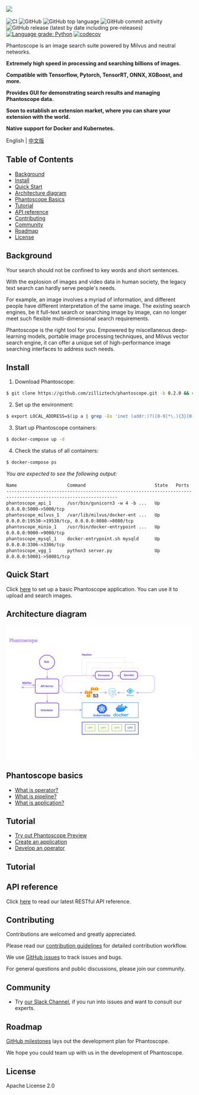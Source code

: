 ![](https://github.com/zilliztech/phantoscope/blob/master/.github/logo.png)

![CI](https://github.com/zilliztech/phantoscope/workflows/CI/badge.svg?branch=master)
![GitHub](https://img.shields.io/github/license/zilliztech/phantoscope)
![GitHub top language](https://img.shields.io/github/languages/top/zilliztech/phantoscope)
![GitHub commit activity](https://img.shields.io/github/commit-activity/m/zilliztech/phantoscope)
![GitHub release (latest by date including pre-releases)](https://img.shields.io/github/v/release/zilliztech/phantoscope?include_prereleases)
[![Language grade: Python](https://img.shields.io/lgtm/grade/python/g/zilliztech/phantoscope.svg?logo=lgtm&logoWidth=18)](https://lgtm.com/projects/g/zilliztech/phantoscope/context:python)
[![codecov](https://codecov.io/gh/zilliztech/phantoscope/branch/master/graph/badge.svg)](https://codecov.io/gh/zilliztech/phantoscope)

Phantoscope is an image search suite powered by Milvus and neutral networks. 

**Extremely high speed in processing and searching billions of images.**

**Compatible with Tensorflow, Pytorch, TensorRT, ONNX, XGBoost, and more.**

**Provides GUI for demonstrating search results and managing Phantoscope data.**

**Soon to establish an extension market, where you can share your extension with the world.**

**Native support for Docker and Kubernetes.**

English | [中文版](README_CN.md) 

## Table of Contents


- [Background](#background)
- [Install](#install)
- [Quick Start](#quick-start)
- [Architecture diagram](#architecture-diagram)
- [Phantoscope Basics](#phantoscope-basics)
- [Tutorial](#tutorial)
- [API reference](#api-reference)
- [Contributing](#contributing)
- [Community](#community)
- [Roadmap](#roadmap)
- [License](#license)

<a href="#background"></a>
## Background

Your search should not be confined to key words and short sentences.

With the explosion of images and video data in human society, the legacy text search can hardly serve people's needs. 


For example, an image involves a myriad of information, and different people have different interpretation of the same image. The existing search engines, be it full-text search or searching image by image, can no longer meet such flexible multi-dimensional search requirements. 

Phantoscope is the right tool for you. Empowered by miscellaneous deep-learning models, portable image processing techniques, and Milvus vector search engine, it can offer a unique set of high-performance image searching interfaces to address such needs.


<a href="#install"></a>
## Install

1. Download Phantoscope:

```bash
$ git clone https://github.com/zilliztech/phantoscope.git -b 0.2.0 && cd phantoscope
```

2. Set up the environment:

```bash
$ export LOCAL_ADDRESS=$(ip a | grep -Eo 'inet (addr:)?([0-9]*\.){3}[0-9]*' | grep -Eo '([0-9]*\.){3}[0-9]*' | grep -v '127.0.0.1'| head -n 1)
```
3. Start up Phantoscope containers:

```bash
$ docker-compose up -d
```

4. Check the status of all containers:

``` bash
$ docker-compose ps
```

*You are expected to see the following output:*
```
Name                   Command                          State   Ports
----------------------------------------------------------------------------------------------------------------
phantoscope_api_1      /usr/bin/gunicorn3 -w 4 -b ...   Up      0.0.0.0:5000->5000/tcp
phantoscope_milvus_1   /var/lib/milvus/docker-ent ...   Up      0.0.0.0:19530->19530/tcp, 0.0.0.0:8080->8080/tcp
phantoscope_minio_1    /usr/bin/docker-entrypoint ...   Up      0.0.0.0:9000->9000/tcp
phantoscope_mysql_1    docker-entrypoint.sh mysqld      Up      0.0.0.0:3306->3306/tcp
phantoscope_vgg_1      python3 server.py                Up      0.0.0.0:50001->50001/tcp
```

<a href="#quickstart"></a>
## Quick Start

Click [here](./docs/site/en/quickstart) to set up a basic Phantoscope application. You can use it to upload and search images.

<a href="#architecture"></a>
## Architecture diagram

![](./.github/phantoscope.png)

<a href="#basics"></a>
## Phantoscope basics

- [What is operator?](./docs/site/en/tutorials/operator.md)
- [What is pipeline?](./docs/site/en/tutorials/pipeline.md)
- [What is application?](./docs/site/en/tutorials/application.md)

<a href="#tutorial"></a>
## Tutorial 

- [Try out Phantoscope Preview](./docs/site/en/tutorials/preview.md)
- [Create an application](./docs/site/en/examples/object.md)
- [Develop an operator](./operators/HowToAddAnOperator_en.md)

<a href="#tutorial"></a>
## Tutorial 

<a href="#api"></a>
## API reference

Click [here](https://app.swaggerhub.com/apis-docs/phantoscope/Phantoscope/0.1.0) to read our latest RESTful API reference.

<a href="#contributing"></a>
## Contributing

Contributions are welcomed and greatly appreciated. 

Please read our [contribution guidelines](CONTRIBUTING.md) for detailed contribution workflow.

We use [GitHub issues](https://github.com/zilliztech/phantoscope/issues) to track issues and bugs. 

For general questions and public discussions, please join our community.

<a href="#community"></a>
## Community

- Try [our Slack Channel](https://join.slack.com/t/zillizworkplace/shared_invite/zt-enpvlmud-6gnqhPqQryhQLfj3BQhbew), if you run into issues and want to consult our experts.

<a href="#roadmap"></a>
## Roadmap

[GitHub milestones](https://github.com/zilliztech/phantoscope/milestones) lays out the development plan for Phantoscope. 

We hope you could team up with us in the development of Phantoscope.


<a href="#license"></a>
## License

Apache License 2.0
